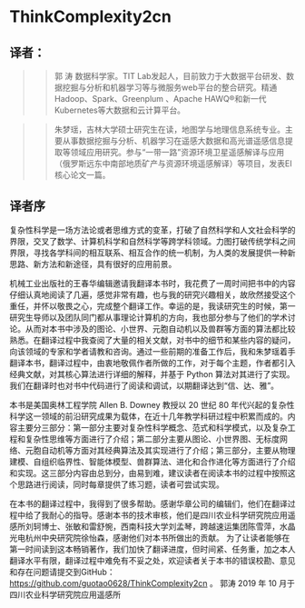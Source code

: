 # ThinkComplexity2cn
译者：
---------------------------------------------
>>郭 涛 数据科学家。TIT Lab发起人，目前致力于大数据平台研发、数据挖掘与分析和机器学习等与微服务web平台的整合研究。精通Hadoop、Spark、Greenplum 、Apache HAWQ®和新一代Kubernetes等大数据和云计算平台。

>>朱梦瑶，吉林大学硕士研究生在读，地图学与地理信息系统专业。主要从事数据挖掘与分析、机器学习在遥感大数据和高光谱遥感信息提取等领域应用研究。参与“一带一路”资源环境卫星遥感解译与应用 （俄罗斯远东中南部地质矿产与资源环境遥感解译）等项目，发表EI核心论文一篇。

译者序
-------------------------------------------------------
  复杂性科学是一场方法论或者思维方式的变革，打破了自然科学和人文社会科学的界限，交叉了数学、计算机科学和自然科学等跨学科领域。力图打破传统学科之间界限，寻找各学科间的相互联系、相互合作的统一机制，为人类的发展提供一种新思路、新方法和新途径，具有很好的应用前景。

  机械工业出版社的王春华编辑邀请我翻译本书时，我花费了一周时间把书中的内容仔细认真地阅读了几遍，感觉非常有趣，也与我的研究兴趣相关，故欣然接受这个重任，并怀以敬畏之心，完成整个翻译工作。幸运的是，我读研究生的时候，第一研究生导师以及团队同门都从事理论计算机的方向，我也部分参与了他们的学术讨论。从而对本书中涉及的图论、小世界、元胞自动机以及兽群等方面的算法都比较熟悉。在翻译过程中我查阅了大量的相关文献，对书中的细节和某些内容的疑问，向该领域的专家和学者请教和咨询。通过一些前期的准备工作后，我和朱梦瑶着手翻译本书，翻译过程中，由衷地敬佩作者所做的工作，对于每个主题，作者都引入经典文献，对其核心算法进行详细的解释，并基于 Python 算法对其进行了实现。我们在翻译时也对书中代码进行了阅读和调试，以期翻译达到“信、达、雅”。

  本书是美国奥林工程学院 Allen B. Downey 教授以 20 世纪 80 年代兴起的复杂性科学这一领域的前沿研究成果为载体，在近十几年教学科研过程中积累而成的。内容主要分三部分：第一部分主要对复杂性科学概念、范式和科学模式，以及复杂工程和复杂性思维等方面进行了介绍；第二部分主要从图论、小世界图、无标度网络、元胞自动机等方面对其经典算法及其实现进行了介绍；第三部分，主要从物理建模、自组织临界性、智能体模型、兽群算法、进化和合作进化等方面进行了介绍和实现。这三部分内容由总到分，由易到难，建议读者在阅读本书的过程中按照这个思路进行阅读，同时每章提供了练习题，读者可尝试实现。

   在本书的翻译过程中，我得到了很多帮助。感谢华章公司的编辑们，他们在翻译过程中给了我耐心的指导。感谢本书的技术审核，他们是四川农业科学研究院应用遥感所刘轲博士、张敏和雷舒惋，西南科技大学刘孟琴，跨越速运集团陈雪萍，水晶光电杭州中央研究院徐怡森，感谢他们对本书所做出的贡献。
为了让读者能够在第一时间读到这本畅销著作，我们加快了翻译进度，但时间紧、任务重，加之本人翻译水平有限，翻译过程中难免有不妥之处，欢迎读者关于本书的错误校勘、意见和存在问题请提交到GitHub：https://github.com/guotao0628/ThinkComplexity2cn 。
                                                                                                                      郭涛
                                                                                           2019 年 10 月于四川农业科学研究院应用遥感所
